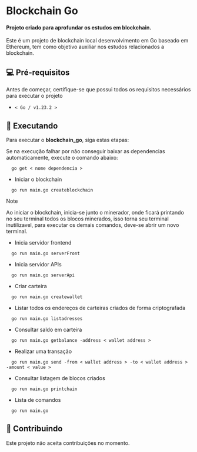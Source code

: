 # Blockchain Go

#### Projeto criado para aprofundar os estudos em blockchain.

Este é um projeto de blockchain local desenvolvimento em Go baseado em Ethereum, tem como objetivo auxiliar nos estudos relacionados a blockchain.

## 💻 Pré-requisitos

Antes de começar, certifique-se que possui todos os requisitos necessários para executar o projeto

- `< Go / v1.23.2 >`

## 🚀 Executando

Para executar o **blockchain_go**, siga estas etapas:

Se na execução falhar por não conseguir baixar as dependencias automaticamente, execute o comando abaixo:

```
  go get < nome dependencia >
```

- Iniciar o blockchain

```
  go run main.go createblockchain
```

> [!NOTE]
> Ao iniciar o blockchain, inicia-se junto o minerador, onde ficará printando no seu terminal todos os blocos minerados, isso torna seu terminal inutilizavel, para executar os demais comandos, deve-se abrir um novo terminal.

- Inicia servidor frontend

```
  go run main.go serverFront
```

- Inicia servidor APIs

```
  go run main.go serverApi
```

- Criar carteira

```
  go run main.go createwallet
```

- Listar todos os endereços de carteiras criados de forma criptografada

```
  go run main.go listadresses
```

- Consultar saldo em carteira

```
  go run main.go getbalance -address < wallet address >
```

- Realizar uma transação

```
  go run main.go send -from < wallet address > -to < wallet address > -amount < value >
```

- Consultar listagem de blocos criados

```
  go run main.go printchain
```

- Lista de comandos

```
  go run main.go
```

## 🤝 Contribuindo

Este projeto não aceita contribuições no momento.
